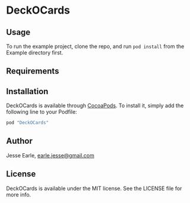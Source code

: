 # DeckOCards

## Usage

To run the example project, clone the repo, and run `pod install` from the Example directory first.

## Requirements

## Installation

DeckOCards is available through [CocoaPods](http://cocoapods.org). To install
it, simply add the following line to your Podfile:

```ruby
pod "DeckOCards"
```

## Author

Jesse Earle, earle.jesse@gmail.com

## License

DeckOCards is available under the MIT license. See the LICENSE file for more info.

